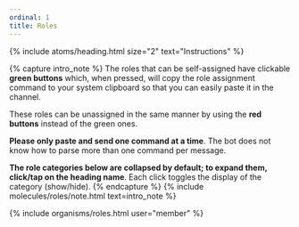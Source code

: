 ```yaml
---
ordinal: 1
title: Roles
---
```


{% include atoms/heading.html size="2" text="Instructions" %}

{% capture intro_note %}
The roles that can be self-assigned have clickable **green buttons** which, when pressed, will copy the role assignment command to your system clipboard so that you can easily paste it in the channel. 

These roles can be unassigned in the same manner by using the **red buttons** instead of the green ones.

**Please only paste and send one command at a time**. The bot does not know how to parse more than one command per message.

**The role categories below are collapsed by default; to expand them, click/tap on the heading name**. Each click toggles the display of the category (show/hide).
{% endcapture %}
{% include molecules/roles/note.html text=intro_note %}

{% include organisms/roles.html user="member" %}
